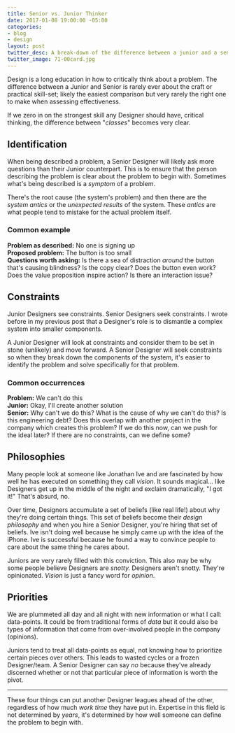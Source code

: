 ```yaml
---
title: Senior vs. Junior Thinker
date: 2017-01-08 19:00:00 -05:00
categories:
- blog
- design
layout: post
twitter_desc: A break-down of the difference between a junior and a senior designer.
twitter_image: 71-00card.jpg
---
```


Design is a long education in how to critically think about a problem. The difference between a Junior and Senior is rarely ever about the craft or practical skill-set; likely the easiest comparison but very rarely the right one to make when assessing effectiveness.

If we zero in on the strongest skill any Designer should have, critical thinking, the difference between "_classes_" becomes very clear.

## Identification

When being described a problem, a Senior Designer will likely ask more questions than their Junior counterpart. This is to ensure that the person describing the problem is clear about the problem to begin with. Sometimes what's being described is a _symptom_ of a problem.

There's the root cause (the system's problem) and then there are the _system antics_ or the _unexpected results_ of the system. These _antics_ are what people tend to mistake for the actual problem itself.

### Common example

**Problem as described:** No one is signing up  
**Proposed problem:** The button is too small  
**Questions worth asking:** Is there a sea of distraction _around_ the button that's causing blindness? Is the copy clear? Does the button even work? Does the value proposition inspire action? Is there an interaction issue?

## Constraints

Junior Designers see constraints. Senior Designers seek constraints. I wrote before in my previous post that a Designer's role is to dismantle a complex system into smaller components.

A Junior Designer will look at constraints and consider them to be set in stone (unlikely) and move forward. A Senior Designer will seek constraints so when they break down the components of the system, it's easier to identify the problem and solve specifically for that problem.

### Common occurrences

**Problem:** We can't do this  
**Junior:** Okay, I'll create another solution  
**Senior:** Why can't we do this? What is the cause of why we can't do this? Is this engineering debt? Does this overlap with another project in the company which creates this problem? If we do this now, can we push for the ideal later? If there are no constraints, can we define some?

## Philosophies

Many people look at someone like Jonathan Ive and are fascinated by how well he has executed on something they call _vision._ It sounds magical... like Designers get up in the middle of the night and exclaim dramatically, "I got it!" That's absurd, no.

Over time, Designers accumulate a set of beliefs (like real life!) about why they're doing certain things. This set of beliefs become their _design philosophy_ and when you hire a Senior Designer, you're hiring that set of beliefs. Ive isn't doing well because he simply came up with the idea of the iPhone. Ive is successful because he found a way to convince people to care about the same thing he cares about.

Juniors are very rarely filled with this conviction. This also may be why some people believe Designers are _snotty._ Designers aren't snotty. They're opinionated. _Vision_ is just a fancy word for _opinion_.

## Priorities

We are plummeted all day and all night with new information or what I call: data-points. It could be from traditional forms of _data_ but it could also be types of information that come from over-involved people in the company (opinions).

Juniors tend to treat all data-points as equal, not knowing how to prioritize certain pieces over others. This leads to wasted cycles or a frozen Designer/team. A Senior Designer can say _no_ because they've already discerned whether or not that particular piece of information is worth the pivot.

<hr class="small">

These four things can put another Designer leagues ahead of the other, regardless of how much _work time_ they have put in. Expertise in this field is not determined by _years_, it's determined by how well someone can define the problem to begin with.